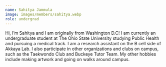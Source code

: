 ```yaml
---
name: Sahitya Jammula
image: images/members/sahitya.webp
role: undergrad
---
```


Hi, I’m Sahitya and I am originally from Washington D.C! I am currently an undergraduate student at The Ohio State University studying Public Health and pursuing a medical track. I am a research assistant on the B cell side of Akkaya Lab. I also participate in other organizations and clubs on campus, such as the Taekwondo Club and Buckeye Tutor Team. My other hobbies include making artwork and going on walks around campus.